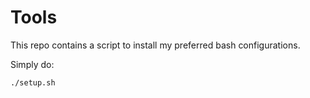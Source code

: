 # Tools

This repo contains a script to install my preferred bash configurations.

Simply do: 
```
./setup.sh
```
